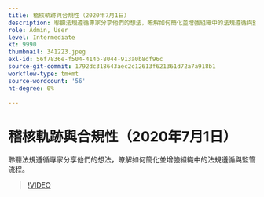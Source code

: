 ```yaml
---
title: 稽核軌跡與合規性（2020年7月1日）
description: 聆聽法規遵循專家分享他們的想法，瞭解如何簡化並增強組織中的法規遵循與監管流程。
role: Admin, User
level: Intermediate
kt: 9990
thumbnail: 341223.jpeg
exl-id: 56f7836e-f504-414b-8044-913a0b8df96c
source-git-commit: 1792dc318643aec2c12613f621361d72a7a918b1
workflow-type: tm+mt
source-wordcount: '56'
ht-degree: 0%

---
```


# 稽核軌跡與合規性（2020年7月1日）

聆聽法規遵循專家分享他們的想法，瞭解如何簡化並增強組織中的法規遵循與監管流程。

>[!VIDEO](https://video.tv.adobe.com/v/341223/?quality=12&learn=on)
